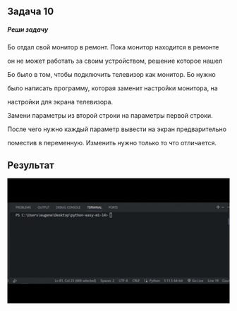 ## Задача 10

##### Реши задачу

Бо отдал свой монитор в ремонт. Пока монитор находится в ремонте

он не может работать за своим устройством, решение которое нашел

Бо было в том, чтобы подключить телевизор как монитор. Бо нужно

было написать программу, которая заменит настройки монитора, на

настройки для экрана телевизора.

Замени параметры из второй строки на параметры первой строки.

После чего нужно каждый параметр вывести на экран предварительно

поместив в переменную. Изменить нужно только то что отличается.


## Результат

![1697798126648](image/task/1697798126648.png)
